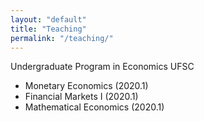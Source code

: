 ```yaml
---
layout: "default"
title: "Teaching"
permalink: "/teaching/"
---
```

Undergraduate Program in Economics UFSC
- Monetary Economics (2020.1)
- Financial Markets I (2020.1)
- Mathematical Economics (2020.1)
